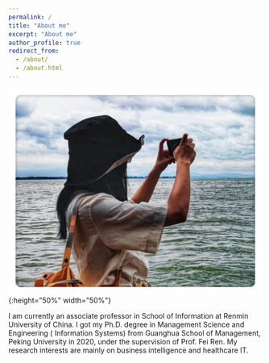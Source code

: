 ```yaml
---
permalink: /
title: "About me"
excerpt: "About me"
author_profile: true
redirect_from: 
  - /about/
  - /about.html
---
```


![](../images/IMG_8507.JPG){:height="50%" width="50%"}

I am currently an associate professor in School of Information at Renmin University of China. I got my Ph.D. degree in Management Science and Engineering ( Information Systems) from Guanghua School of Management, Peking University in 2020, under the supervision of Prof. Fei Ren. My research interests are mainly on business intelligence and healthcare IT.
